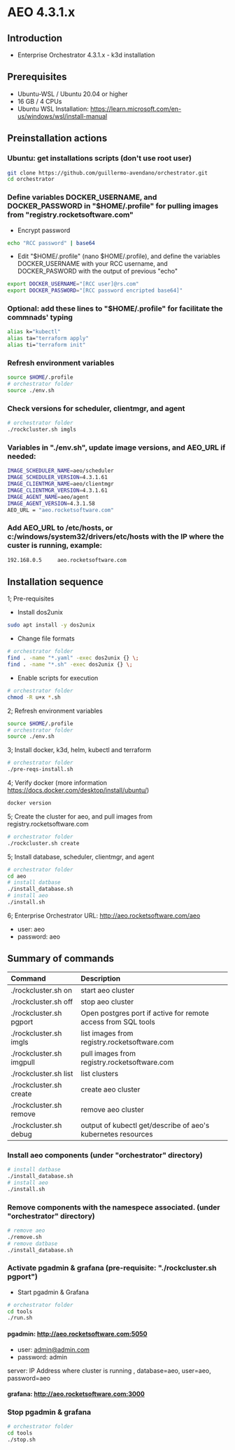 # AEO 4.3.1.x

## Introduction

- Enterprise Orchestrator 4.3.1.x - k3d installation

## Prerequisites

- Ubuntu-WSL / Ubuntu 20.04 or higher
- 16 GB / 4 CPUs
- Ubuntu WSL Installation: https://learn.microsoft.com/en-us/windows/wsl/install-manual

## Preinstallation actions
### Ubuntu: get installations scripts (don't use root user)
```bash
git clone https://github.com/guillermo-avendano/orchestrator.git
cd orchestrator
```
### Define variables DOCKER_USERNAME, and DOCKER_PASSWORD in "$HOME/.profile" for pulling images from "registry.rocketsoftware.com"
- Encrypt password
```bash
echo "RCC password" | base64
```
- Edit "$HOME/.profile" (nano $HOME/.profile), and define the variables DOCKER_USERNAME with your RCC username, and DOCKER_PASWORD with the output of previous "echo"
```bash
export DOCKER_USERNAME="[RCC user]@rs.com"
export DOCKER_PASSWORD="[RCC password encripted base64]"
```
### Optional: add these lines to "$HOME/.profile" for facilitate the commnads' typing
```bash
alias k="kubectl"
alias ta="terraform apply"
alias ti="terraform init"
```
### Refresh environment variables
```bash
source $HOME/.profile
# orchestrator folder
source ./env.sh
```
### Check versions for scheduler, clientmgr, and agent
```bash
# orchestrator folder
./rockcluster.sh imgls
```
### Variables in "./env.sh", update image versions, and AEO_URL if needed:
```bash
IMAGE_SCHEDULER_NAME=aeo/scheduler
IMAGE_SCHEDULER_VERSION=4.3.1.61
IMAGE_CLIENTMGR_NAME=aeo/clientmgr
IMAGE_CLIENTMGR_VERSION=4.3.1.61
IMAGE_AGENT_NAME=aeo/agent
IMAGE_AGENT_VERSION=4.3.1.58
AEO_URL = "aeo.rocketsoftware.com"
```

###  Add AEO_URL to /etc/hosts, or c:/windows/system32/drivers/etc/hosts with the IP where the custer is running, example:
```bash
192.168.0.5     aeo.rocketsoftware.com
```
## Installation sequence 

1; Pre-requisites
- Install dos2unix
```bash
sudo apt install -y dos2unix
```
- Change file formats
```bash
# orchestrator folder
find . -name "*.yaml" -exec dos2unix {} \;
find . -name "*.sh" -exec dos2unix {} \;
```
- Enable scripts for execution
```bash
# orchestrator folder
chmod -R u+x *.sh
```

2; Refresh environment variables
```bash
source $HOME/.profile
# orchestrator folder
source ./env.sh
```
3; Install docker, k3d, helm, kubectl and terraform
```bash
# orchestrator folder
./pre-reqs-install.sh
```
4; Verify docker (more information https://docs.docker.com/desktop/install/ubuntu/)
```bash
docker version
```
5; Create the cluster for aeo, and pull images from registry.rocketsoftware.com
```bash
# orchestrator folder
./rockcluster.sh create
```
5; Install database, scheduler, clientmgr, and agent
```bash
# orchestrator folder
cd aeo
# install datbase
./install_database.sh
# install aeo
./install.sh
```
6; Enterprise Orchestrator URL: http://aeo.rocketsoftware.com/aeo
- user: aeo
- password: aeo

## Summary of commands

| Command | Description |
|:---|:---|
| ./rockcluster.sh on | start aeo cluster |
| ./rockcluster.sh off | stop aeo cluster |
| ./rockcluster.sh pgport | Open postgres port if active for remote access from SQL tools |
| ./rockcluster.sh imgls | list images from registry.rocketsoftware.com |
| ./rockcluster.sh imgpull | pull images from registry.rocketsoftware.com |
| ./rockcluster.sh list | list clusters |
| ./rockcluster.sh create | create aeo cluster |
| ./rockcluster.sh remove | remove aeo cluster |
| ./rockcluster.sh debug | output of kubectl get/describe of aeo's kubernetes resources |

### Install aeo components (under "orchestrator" directory)
```bash
# install datbase
./install_database.sh
# install aeo
./install.sh
```
### Remove components with the namespece associated. (under "orchestrator" directory)
```bash
# remove aeo
./remove.sh
# remove datbase
./install_database.sh
```
### Activate pgadmin & grafana (pre-requisite: "./rockcluster.sh pgport")
- Start pgadmin & Grafana
```bash
# orchestrator folder
cd tools
./run.sh
```
#### pgadmin: http://aeo.rocketsoftware.com:5050
- user: admin@admin.com
- password: admin

server: IP Address where cluster is running , database=aeo, user=aeo, password=aeo
#### grafana: http://aeo.rocketsoftware.com:3000

### Stop pgadmin & grafana
```bash
# orchestrator folder
cd tools
./stop.sh
```

